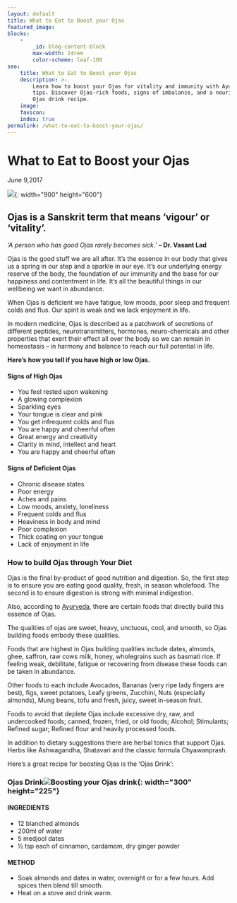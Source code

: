 ```yaml
---
layout: default
title: What to Eat to Boost your Ojas
featured_image:
blocks:
    -
        _id: blog-content-block
        max-width: 24rem
        color-scheme: leaf-100
seo:
    title: What to Eat to Boost your Ojas
    description: >-
        Learn how to boost your Ojas for vitality and immunity with Ayurvedic
        tips. Discover Ojas-rich foods, signs of imbalance, and a nourishing
        Ojas drink recipe.
    image:
    favicon:
    index: true
permalink: /what-to-eat-to-boost-your-ojas/
---
```

# What to Eat to Boost your Ojas

June 9,2017

![](https://www.sukhavatibali.com/wp-content/uploads/2019/02/ojas-1496973448-medium.jpg){: width="900" height="600"}

## **Ojas is a Sanskrit term that means ‘vigour’ or ‘vitality’.**

*‘A person who has good Ojas rarely becomes sick.’* **– Dr. Vasant Lad**

Ojas is the good stuff we are all after. It’s the essence in our body that gives us a spring in our step and a sparkle in our eye. It’s our underlying energy reserve of the body, the foundation of our immunity and the base for our happiness and contentment in life. It’s all the beautiful things in our wellbeing we want in abundance.

When Ojas is deficient we have fatigue, low moods, poor sleep and frequent colds and flus. Our spirit is weak and we lack enjoyment in life.

In modern medicine, Ojas is described as a patchwork of secretions of different peptides, neurotransmitters, hormones, neuro-chemicals and other properties that exert their effect all over the body so we can remain in homeostasis – in harmony and balance to reach our full potential in life.

**Here’s how you tell if you have high or low Ojas.**

#### Signs of High Ojas

* You feel rested upon wakening
* A glowing complexion
* Sparkling eyes
* Your tongue is clear and pink
* You get infrequent colds and flus
* You are happy and cheerful often
* Great energy and creativity
* Clarity in mind, intellect and heart
* You are happy and cheerful often

#### Signs of Deficient Ojas

* Chronic disease states
* Poor energy
* Aches and pains
* Low moods, anxiety, loneliness
* Frequent colds and flus
* Heaviness in body and mind
* Poor complexion
* Thick coating on your tongue
* Lack of enjoyment in life

### How to build Ojas through Your Diet

Ojas is the final by-product of good nutrition and digestion. So, the first step is to ensure you are eating good quality, fresh, in season wholefood. The second is to ensure digestion is strong with minimal indigestion.

Also, according to [Ayurveda](https://www.sukhavatibali.com/ayurvedic-medicine/), there are certain foods that directly build this essence of Ojas.

The qualities of ojas are sweet, heavy, unctuous, cool, and smooth, so Ojas building foods embody these qualities.

Foods that are highest in Ojas building qualities include dates, almonds, ghee, saffron, raw cows milk, honey, wholegrains such as basmati rice. If feeling weak, debilitate, fatigue or recovering from disease these foods can be taken in abundance.

Other foods to each include Avocados, Bananas (very ripe lady fingers are best), figs, sweet potatoes, Leafy greens, Zucchini, Nuts (especially almonds), Mung beans, tofu and fresh, juicy, sweet in-season fruit.

Foods to avoid that deplete Ojas include excessive dry, raw, and undercooked foods; canned, frozen, fried, or old foods; Alcohol; Stimulants; Refined sugar; Refined flour and heavily processed foods.

In addition to dietary suggestions there are herbal tonics that support Ojas. Herbs like Ashwagandha, Shatavari and the classic formula Chyawanprash.

Here’s a great recipe for boosting Ojas is the ‘Ojas Drink’:

### Ojas Drink![Boosting your Ojas drink](https://www.sukhavatibali.com/wp-content/uploads/2019/02/ojas-drink-1496973726-medium-300x225.jpg){: width="300" height="225"}

#### INGREDIENTS

* 12 blanched almonds
* 200ml of water
* 5 medjool dates
* ½ tsp each of cinnamon, cardamom, dry ginger powder

#### METHOD

* Soak almonds and dates in water, overnight or for a few hours. Add spices then blend till smooth.
* Heat on a stove and drink warm.